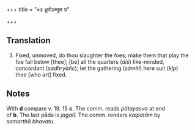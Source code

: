 +++
title = "०३ ध्रुवोऽच्युतः प्र"

+++
## Translation
3. Fixed, unmoved, do thou slaughter the foes; make them that play the  
foe fall below \[thee\]; \[be\] all the quarters (*díś*) like-minded,  
concordant (*sadhryàñc*); let the gathering (*sámiti*) here suit (*kḷp*)  
thee \[who art\] fixed.

## Notes
With **d** compare v. 19. 15 **c**. The comm. reads *pātayasva* at end  
of **b**. The last pāda is *jagatī*. The comm. renders *kalpatām* by  
*samarthā bhavatu*.
